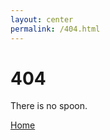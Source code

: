 ```yaml
---
layout: center
permalink: /404.html
---
```


# 404

There is no spoon.

<div class="mt3">
  <a href="{{ site.baseurl }}/" class="button button-blue button-big">Home</a>
</div>
